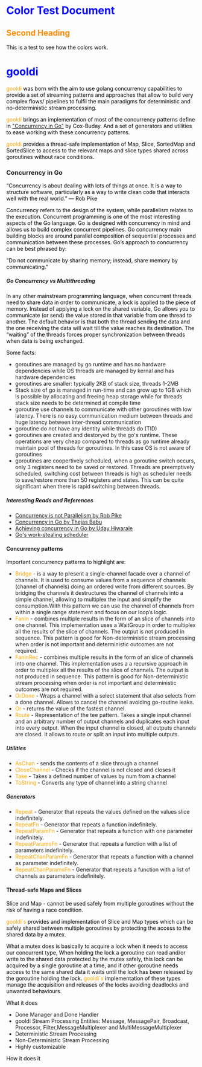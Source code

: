 
<style>
H1{color:Blue !important;}
H2{color:DarkOrange !important;}
p{color:Black !important;}
</style>

# Color Test Document

## Second Heading

This is a test to see how the colors work.

# gooldi


<font color="orange">gooldi</font> was born with the aim to use golang concurrency capabilities to provide a set of streaming patterns and approaches that allow to build very complex flows/ pipelines to fulfil the main paradigms for deterministic and no-deterministic stream processing.

<span style="color:orange;">gooldi</span> brings an implementation of most of the concurrency patterns define in ["Concurrency in Go"](https://katherine.cox-buday.com/concurrency-in-go/) by Cox-Buday. And a set of generators and utilities to ease working with these concurrency patterns.

<span style="color:orange;">gooldi</span>  provides a thread-safe implementation of Map, Slice, SortedMap and SortedSlice to access to the relevant maps and slice types shared across goroutines without race conditions.

### Concurrency in Go
“Concurrency is about dealing with lots of things at once. It is a way to structure software, particularly as a way to write clean code that interacts well with the real world.” — Rob Pike

Concurrency refers to the design of the system, while parallelism relates to the execution. Concurrent programming is one of the most interesting aspects of the Go language. Go is designed with concurrency in mind and allows us to build complex concurrent pipelines. Go concurrency main building blocks are around parallel composition of sequential processes and communication between these processes. Go’s approach to concurrency can be best phrased by:

"Do not communicate by sharing memory; instead, share memory by communicating." 

##### Go Concurrency vs Multithreading

In any other mainstream programming language, when concurrent threads need to share data in order to communicate, a lock is applied to the piece of memory. Instead of applying a lock on the shared variable, Go allows you to communicate (or send) the value stored in that variable from one thread to another. The default behavior is that both the thread sending the data and the one receiving the data will wait till the value reaches its destination. The “waiting” of the threads forces proper synchronization between threads when data is being exchanged.

Some facts:
 * goroutines are managed by go runtime and has no hardware dependencies while OS threads are managed by kernal and has hardware dependencies
 * goroutines are smaller: typically 2KB of stack size, threads 1-2MB
 * Stack size of go is managed in run-time and can grow up to 1GB which is possible by allocating and freeing heap storage while for threads stack size needs to be determined at compile time
 * goroutine use channels to communicate with other goroutines with low latency. There is no easy communication medium between threads and huge latency between inter-thread communication
 * goroutine do not have any identity while threads do (TID)
 * goroutines are created and destoryed by the go's runtime. These operations are very cheap compared to threads as go runtime already maintain pool of threads for goroutines. In this case OS is not aware of goroutines
 * goroutines are coopertively scheduled,  when a goroutine switch occurs, only 3 registers need to be saved or restored. Threads are preemptively scheduled, switching cost between threads is high as scheduler needs to save/restore more than 50 registers and states. This can be quite significant when there is rapid switching between threads.

##### Interesting Reads and References

* [Concurrency is not Parallelism by Rob Pike](https://www.youtube.com/watch?v=oV9rvDllKEg)
* [Concurrency in Go by Thejas Babu](https://medium.com/@thejasbabu/concurrency-in-go-e4a61ec96491)
* [Achieving concurrency in Go by Uday Hiwarale](https://medium.com/rungo/achieving-concurrency-in-go-3f84cbf870ca)
* [Go's work-stealing scheduler](https://rakyll.org/scheduler/)

#### Concurrency patterns

Important concurrency patterns to highlight are:

- <span style="color:orange;">Bridge</span> - is a way to present a single-channel facade over a channel of channels. It is used to consume values from a sequence of channels (channel of channels) doing an ordered write from different sources. By bridging the channels it destructures the channel of channels into a simple channel, allowing to multiplex the input and simplify the consumption.With this pattern we can use the channel of channels from within a single range statement and focus on our loop’s logic.
- <span style="color:orange;">FanIn</span> - combines multiple results in the form of an slice of channels into one channel. This implementation uses a WaitGroup in order to multiplex all the results of the slice of channels. The output is not produced in sequence. This pattern is good for  Non-deterministic stream processing when order is not important and deterministic outcomes are not required.
- <span style="color:orange;">FanInRec</span> - combines multiple results in the form of an slice of channels into one channel. This implementation uses a a recursive approach in order to multiplex all the results of the slice of channels. The output is not produced in sequence. This pattern is good for  Non-deterministic stream processing when order is not important and deterministic outcomes are not required.
- <span style="color:orange;">OrDone</span> - Wraps a channel with a select statement that also selects from a done channel. Allows to cancel the channel avoiding go-routine leaks.
- <span style="color:orange;">Or</span> - returns the value of the fastest channel.
- <span style="color:orange;">Route</span> - Representation of the tee pattern. Takes a single input channel and an arbitrary number of output channels and duplicates each input into every output. When the input channel is closed, all outputs channels are closed. It allows to route or split an input into multiple outputs.

##### Utilities

- <span style="color:orange;">AsChan</span> - sends the contents of a slice through a channel
- <span style="color:orange;">CloseChannel</span> - Checks if the channel is not closed and closes it
- <span style="color:orange;">Take</span> - Takes a defined number of values by num from a channel
- <span style="color:orange;">ToString</span> - Converts any type of channel into a string channel

##### Generators

- <span style="color:orange;">Repeat</span> - Generator that repeats the values defined on the values slice indefinitely.
- <span style="color:orange;">RepeatFn</span> - Generator that repeats a function indefinitely.
- <span style="color:orange;">RepeatParamFn</span> - Generator that repeats a function with one parameter indefinitely.
- <span style="color:orange;">RepeatParamsFn</span> - Generator that repeats a function with a list of parameters indefinitely.
- <span style="color:orange;">RepeatChanParamFn</span> - Generator that repeats a function with a channel as parameter indefinitely.
- <span style="color:orange;">RepeatChanParamsFn</span> - Generator that repeats a function with a list of channels as parameters indefinitely.

#### Thread-safe Maps and Slices

Slice and Map - cannot be used safely from multiple goroutines without the risk of having a race condition.

<span style="color:orange;">gooldi´s</span> provides and implementation of Slice and Map types which can be safely shared between multiple goroutines by protecting the access to the shared data by a mutex. 

What a mutex does is basically to acquire a lock when it needs to access our concurrent type, When holding the lock a goroutine can read and/or write to the shared data protected by the mutex safely, this lock can be acquired by a single goroutine at a time, and if other goroutine needs access to the same shared data it waits until the lock has been released by the goroutine holding the lock. <span style="color:orange;">gooldi´s</span> implementation of these types manage the acquisition and releases of the locks avoiding deadlocks and unwanted behaviours.



What it does

- Done Manager and Done Handler
- gooldi Stream Processing Entities: Message, MessagePair, Broadcast, Processor, Filter,MessageMultiplexer and MultiMessageMultiplexer
- Deterministic Stream Processing
- Non-Deterministic Stream Processing
- Highly customizable

How it does it


